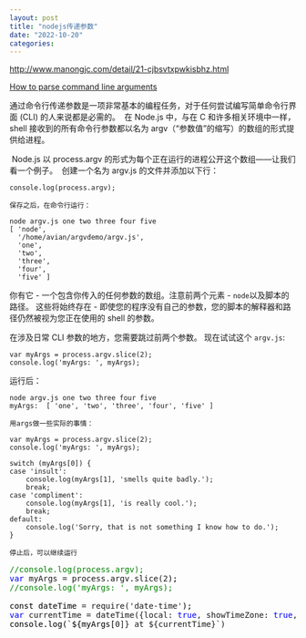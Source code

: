 ```yaml
---
layout: post
title: "nodejs传递参数"
date: "2022-10-20"
categories: 
---
```

<p><a href="http://www.manongjc.com/detail/21-cjbsvtxpwkisbhz.html">http://www.manongjc.com/detail/21-cjbsvtxpwkisbhz.html</a></p>

<p><a href="https://nodejs.org/en/knowledge/command-line/how-to-parse-command-line-arguments/">How to parse command line arguments</a></p>

<p>通过命令行传递参数是一项非常基本的编程任务，对于任何尝试编写简单命令行界面 (CLI) 的人来说都是必需的。&nbsp; 在 Node.js 中，与在 C 和许多相关环境中一样，shell 接收到的所有命令行参数都以名为 argv（&ldquo;参数值&rdquo;的缩写）的数组的形式提供给进程。</p>

<p>&nbsp;Node.js 以 process.argv 的形式为每个正在运行的进程公开这个数组&mdash;&mdash;让我们看一个例子。&nbsp; 创建一个名为 argv.js 的文件并添加以下行：</p>

<pre class="language-js">
<code class="language-js hljs javascript"><span class="hljs-built_in">console</span><span class="token punctuation">.<span class="token function">log<span class="token punctuation">(process<span class="token punctuation">.argv<span class="token punctuation">)<span class="token punctuation">;</span></span></span></span></span></span></code></pre>

<p><code>保存之后，在命令行运行：</code></p>

<pre class="language-bash">
<code class="language-bash hljs">node argv.js one two three four five
<span class="token punctuation">[ <span class="token string"><span class="hljs-string">&#39;node&#39;</span>,
  <span class="token string"><span class="hljs-string">&#39;/home/avian/argvdemo/argv.js&#39;</span>,
  <span class="token string"><span class="hljs-string">&#39;one&#39;</span>,
  <span class="token string"><span class="hljs-string">&#39;two&#39;</span>,
  <span class="token string"><span class="hljs-string">&#39;three&#39;</span>,
  <span class="token string"><span class="hljs-string">&#39;four&#39;</span>,
  <span class="token string"><span class="hljs-string">&#39;five&#39;</span> <span class="token punctuation">]</span></span></span></span></span></span></span></span></span></code></pre>

<p><font style="vertical-align:inherit">你有它 - 一个包含你传入的任何参数的数组。注意前两个元素 - </font><code>node</code><font style="vertical-align:inherit">以及脚本的路径。 这些将始终存在 - 即使您的程序没有自己的参数，您的脚本的解释器和路径仍然被视为您正在使用的 shell 的参数。 </font></p>

<p><font style="vertical-align:inherit">在涉及日常 CLI 参数的地方，您需要跳过前两个参数。 现在试试这个 </font><code>argv.js</code><font style="vertical-align:inherit">: </font></p>

<pre class="language-js">
<code class="language-js hljs javascript"><span class="token keyword"><span class="hljs-keyword">var</span> myArgs <span class="token operator">= process<span class="token punctuation">.argv<span class="token punctuation">.<span class="token function">slice<span class="token punctuation">(<span class="token number"><span class="hljs-number">2</span><span class="token punctuation">)<span class="token punctuation">;
<span class="hljs-built_in">console</span><span class="token punctuation">.<span class="token function">log<span class="token punctuation">(<span class="token string"><span class="hljs-string">&#39;myArgs: &#39;</span><span class="token punctuation">, myArgs<span class="token punctuation">)<span class="token punctuation">;</span></span></span></span></span></span></span></span></span></span></span></span></span></span></span></span></code></pre>

<p>运行后：</p>

<pre class="language-bash">
<code class="language-bash hljs">node argv.js one two three four five
myArgs:  <span class="token punctuation">[ <span class="token string"><span class="hljs-string">&#39;one&#39;</span>, <span class="token string"><span class="hljs-string">&#39;two&#39;</span>, <span class="token string"><span class="hljs-string">&#39;three&#39;</span>, <span class="token string"><span class="hljs-string">&#39;four&#39;</span>, <span class="token string"><span class="hljs-string">&#39;five&#39;</span> <span class="token punctuation">]</span></span></span></span></span></span></span></code></pre>

<p><code class="language-bash hljs"><span class="token punctuation"><span class="token string"><span class="token string"><span class="token string"><span class="token string"><span class="token string"><span class="token punctuation">用args做一些实际的事情：</span></span></span></span></span></span></span></code></p>

<pre class="language-js">
<code class="language-js hljs javascript"><span class="token keyword"><span class="hljs-keyword">var</span> myArgs <span class="token operator">= process<span class="token punctuation">.argv<span class="token punctuation">.<span class="token function">slice<span class="token punctuation">(<span class="token number"><span class="hljs-number">2</span><span class="token punctuation">)<span class="token punctuation">;
<span class="hljs-built_in">console</span><span class="token punctuation">.<span class="token function">log<span class="token punctuation">(<span class="token string"><span class="hljs-string">&#39;myArgs: &#39;</span><span class="token punctuation">, myArgs<span class="token punctuation">)<span class="token punctuation">;

<span class="token keyword"><span class="hljs-keyword">switch</span> <span class="token punctuation">(myArgs<span class="token punctuation">[<span class="token number"><span class="hljs-number">0</span><span class="token punctuation">]<span class="token punctuation">) <span class="token punctuation">{
<span class="token keyword"><span class="hljs-keyword">case</span> <span class="token string"><span class="hljs-string">&#39;insult&#39;</span><span class="token operator">:
    <span class="hljs-built_in">console</span><span class="token punctuation">.<span class="token function">log<span class="token punctuation">(myArgs<span class="token punctuation">[<span class="token number"><span class="hljs-number">1</span><span class="token punctuation">]<span class="token punctuation">, <span class="token string"><span class="hljs-string">&#39;smells quite badly.&#39;</span><span class="token punctuation">)<span class="token punctuation">;
    <span class="token keyword"><span class="hljs-keyword">break</span><span class="token punctuation">;
<span class="token keyword"><span class="hljs-keyword">case</span> <span class="token string"><span class="hljs-string">&#39;compliment&#39;</span><span class="token operator">:
    <span class="hljs-built_in">console</span><span class="token punctuation">.<span class="token function">log<span class="token punctuation">(myArgs<span class="token punctuation">[<span class="token number"><span class="hljs-number">1</span><span class="token punctuation">]<span class="token punctuation">, <span class="token string"><span class="hljs-string">&#39;is really cool.&#39;</span><span class="token punctuation">)<span class="token punctuation">;
    <span class="token keyword"><span class="hljs-keyword">break</span><span class="token punctuation">;
<span class="token keyword"><span class="hljs-keyword">default</span><span class="token operator">:
    <span class="hljs-built_in">console</span><span class="token punctuation">.<span class="token function">log<span class="token punctuation">(<span class="token string"><span class="hljs-string">&#39;Sorry, that is not something I know how to do.&#39;</span><span class="token punctuation">)<span class="token punctuation">;
<span class="token punctuation">}</span></span></span></span></span></span></span></span></span></span></span></span></span></span></span></span></span></span></span></span></span></span></span></span></span></span></span></span></span></span></span></span></span></span></span></span></span></span></span></span></span></span></span></span></span></span></span></span></span></span></span></span></span></span></span></span></span></span></span></span></span></span></code></pre>

<p><code class="language-js hljs javascript"><span class="token keyword"><span class="token operator"><span class="token punctuation"><span class="token punctuation"><span class="token function"><span class="token punctuation"><span class="token number"><span class="token punctuation"><span class="token punctuation"><span class="token punctuation"><span class="token function"><span class="token punctuation"><span class="token string"><span class="token punctuation"><span class="token punctuation"><span class="token punctuation"><span class="token keyword"><span class="token punctuation"><span class="token punctuation"><span class="token number"><span class="token punctuation"><span class="token punctuation"><span class="token punctuation"><span class="token keyword"><span class="token string"><span class="token operator"><span class="token punctuation"><span class="token function"><span class="token punctuation"><span class="token punctuation"><span class="token number"><span class="token punctuation"><span class="token punctuation"><span class="token string"><span class="token punctuation"><span class="token punctuation"><span class="token keyword"><span class="token punctuation"><span class="token keyword"><span class="token string"><span class="token operator"><span class="token punctuation"><span class="token function"><span class="token punctuation"><span class="token punctuation"><span class="token number"><span class="token punctuation"><span class="token punctuation"><span class="token string"><span class="token punctuation"><span class="token punctuation"><span class="token keyword"><span class="token punctuation"><span class="token keyword"><span class="token operator"><span class="token punctuation"><span class="token function"><span class="token punctuation"><span class="token string"><span class="token punctuation"><span class="token punctuation"><span class="token punctuation">停止后，可以继续运行</span></span></span></span></span></span></span></span></span></span></span></span></span></span></span></span></span></span></span></span></span></span></span></span></span></span></span></span></span></span></span></span></span></span></span></span></span></span></span></span></span></span></span></span></span></span></span></span></span></span></span></span></span></span></span></span></span></span></span></span></span></span></code></p>

<pre>
<span style="color: rgba(0, 128, 0, 1)">//</span><span style="color: rgba(0, 128, 0, 1)">console.log(process.argv);</span>
<span style="color: rgba(0, 0, 255, 1)">var</span> myArgs = process.argv.slice(2<span style="color: rgba(0, 0, 0, 1)">);
</span><span style="color: rgba(0, 128, 0, 1)">//</span><span style="color: rgba(0, 128, 0, 1)">console.log(&#39;myArgs: &#39;, myArgs);</span>
<span style="color: rgba(0, 0, 0, 1)">
const dateTime </span>= require(&#39;date-time&#39;<span style="color: rgba(0, 0, 0, 1)">);
</span><span style="color: rgba(0, 0, 255, 1)">var</span> currentTime = dateTime({local: <span style="color: rgba(0, 0, 255, 1)">true</span>, showTimeZone: <span style="color: rgba(0, 0, 255, 1)">true</span>, showMilliseconds: <span style="color: rgba(0, 0, 255, 1)">true</span><span style="color: rgba(0, 0, 0, 1)">});
console.log(`${myArgs[</span>0]} at ${currentTime}`)</pre>

